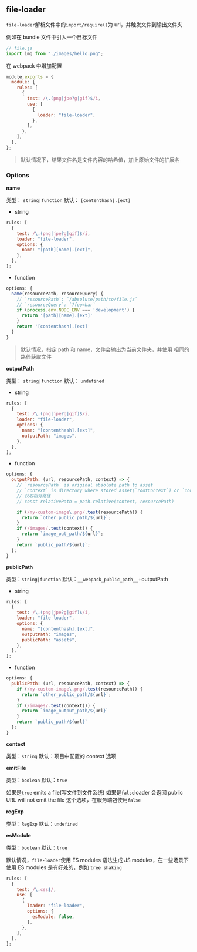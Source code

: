 ## file-loader

`file-loader`解析文件中的`import/require()`为 url，并触发文件到输出文件夹

例如在 bundle 文件中引入一个目标文件

```js
// file.js
import img from "./images/hello.png";
```

在 webpack 中增加配置

```js
module.exports = {
  module: {
    rules: [
      {
        test: /\.(png|jpe?g|gif)$/i,
        use: [
          {
            loader: "file-loader",
          },
        ],
      },
    ],
  },
};
```

> 默认情况下，结果文件名是文件内容的哈希值，加上原始文件的扩展名

### Options

**name**

类型： `string|function`
默认： `[contenthash].[ext]`

- string

```js
rules: [
  {
    test: /\.(png|jpe?g|gif)$/i,
    loader: "file-loader",
    options: {
      name: "[path][name].[ext]",
    },
  },
];
```

- function

```js
options: {
  name(resourcePath, resourceQuery) {
    // `resourcePath`: `/absolute/path/to/file.js`
    // `resourceQuery`: `?foo=bar`
    if (process.env.NODE_ENV === 'development') {
      return '[path][name].[ext]'
    }
    return '[contenthash].[ext]'
  }
}
```

> 默认情况，指定 path 和 name，文件会输出为当前文件夹，并使用
> 相同的路径获取文件

**outputPath**

类型： `string|function`
默认： `undefined`

- string

```js
rules: [
  {
    test: /\.(png|jpe?g|gif)$/i,
    loader: "file-loader",
    options: {
      name: "[contenthash].[ext]",
      outputPath: "images",
    },
  },
];
```

- function

```js
options: {
  outputPath: (url, resourcePath, context) => {
    // `resourcePath` is original absolute path to asset
    // `context` is directory where stored asset(`rootContext`) or `context` option
    // 获取相对路径
    // const relativePath = path.relative(context, resourcePath)

    if (/my-custom-image\.png/.test(resourcePath)) {
      return `other_public_path/${url}`;
    }
    if (/images/.test(context)) {
      return `image_out_path/${url}`;
    }
    return `public_path/${url}`;
  };
}
```

**publicPath**

类型：`string|function`
默认：`__webpack_public_path__`+outputPath

- string

```js
rules: [
  {
    test: /\.(png|jpe?g|gif)$/i,
    loader: "file-loader",
    options: {
      name: "[contenthash].[ext]",
      outputPath: "images",
      publicPath: "assets",
    },
  },
];
```

- function

```js
options: {
  publicPath: (url, resourcePath, context) => {
    if (/my-custom-image\.png/.test(resourcePath)) {
      return `other_public_path/${url}`;
    }
    if (/images/.test(context))) {
      return `image_output_path/${url}`
    }
    return `public_path/${url}`
  };
}
```

**context**

类型：`string`
默认：项目中配置的 context 选项

**emitFile**

类型：`boolean`
默认：`true`

如果是`true` emits a file(写文件到文件系统)
如果是`false`loader 会返回 public URL will not emit the file
这个选项，在服务端包使用`false`

**regExp**

类型：`RegExp`
默认：`undefined`

**esModule**

类型：`boolean`
默认：`true`

默认情况，`file-loader`使用 ES modules 语法生成 JS modules，在一些场景下
使用 ES modules 是有好处的，例如 `tree shaking`

```js
rules: [
  {
    test: /\.css$/,
    use: [
      {
        loader: "file-loader",
        options: {
          esModule: false,
        },
      },
    ],
  },
];
```
